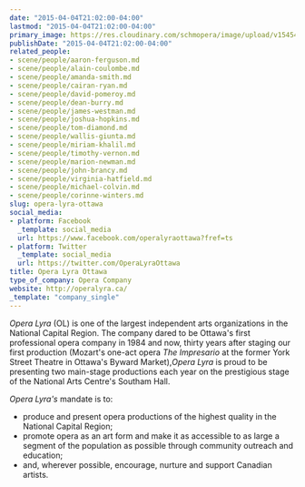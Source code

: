 ```yaml
---
date: "2015-04-04T21:02:00-04:00"
lastmod: "2015-04-04T21:02:00-04:00"
primary_image: https://res.cloudinary.com/schmopera/image/upload/v1545409169/media/webhook-uploads/1428195602566/opera_lyra.png.png
publishDate: "2015-04-04T21:02:00-04:00"
related_people:
- scene/people/aaron-ferguson.md
- scene/people/alain-coulombe.md
- scene/people/amanda-smith.md
- scene/people/cairan-ryan.md
- scene/people/david-pomeroy.md
- scene/people/dean-burry.md
- scene/people/james-westman.md
- scene/people/joshua-hopkins.md
- scene/people/tom-diamond.md
- scene/people/wallis-giunta.md
- scene/people/miriam-khalil.md
- scene/people/timothy-vernon.md
- scene/people/marion-newman.md
- scene/people/john-brancy.md
- scene/people/virginia-hatfield.md
- scene/people/michael-colvin.md
- scene/people/corinne-winters.md
slug: opera-lyra-ottawa
social_media:
- platform: Facebook
  _template: social_media
  url: https://www.facebook.com/operalyraottawa?fref=ts
- platform: Twitter
  _template: social_media
  url: https://twitter.com/OperaLyraOttawa
title: Opera Lyra Ottawa
type_of_company: Opera Company
website: http://operalyra.ca/
_template: "company_single"
---
```


<p>
	<em>Opera Lyra</em> (OL) is one of the largest independent arts organizations in the National Capital Region. The company dared to be Ottawa's first professional opera company in 1984 and now, thirty years after staging our first production (Mozart's one-act opera <em>The Impresario</em> at the former York Street Theatre in Ottawa's Byward Market),<em>Opera Lyra </em>is proud to be presenting two main-stage productions each year on the prestigious stage of the National Arts Centre's Southam Hall.
</p>
<p>
	<em>Opera Lyra's</em> mandate is to:
</p>
<ul>
	<li>produce and present opera productions of the highest quality in the National Capital Region;</li>
	<li>promote opera as an art form and make it as accessible to as large a segment of the population as possible through community outreach and education;</li>
	<li>and, wherever possible, encourage, nurture and support Canadian artists.</li>
</ul>
<p>
	<br>
</p>
